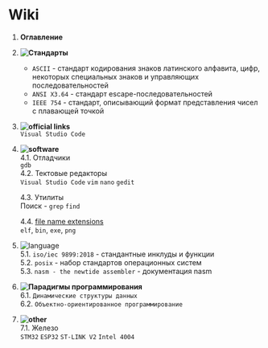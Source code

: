 # Wiki

1. __Оглавление__ <br>
2. __![Стандарты]()__
    - `ASCII` - стандарт кодирования знаков латинского алфавита, цифр, некоторых специальных знаков и управляющих последовательностей
    - `ANSI X3.64` - стандарт escape-последовательностей
    - `IEEE 754` - стандарт, описывающий формат представления чисел с плавающей точкой

3. __![official links]()__ <br>
    `Visual Studio Code`
4. __![software]()__ <br>
    4.1. Отладчики <br>
    `gdb` <br>
    4.2. Тектовые редакторы <br>
    `Visual Studio Code` `vim` `nano` `gedit`

    4.3. Утилиты <br>
    Поиск - `grep` `find` 

    4.4. [file name extensions](https://github.com/orca-li/wiki/links/official%20links/) <br>
`elf`, `bin`, `exe`, `png`

5. ![language]() <br>
    5.1. `iso/iec 9899:2018` - стандантные инклуды и функции <br>
    5.2. `posix` - набор стандартов операционных систем <br>
    5.3. `nasm - the newtide assembler` - документация nasm

6. __![Парадигмы программирования]()__ <br>
    6.1. `Динамические структуры данных` <br>
    6.2. `Объектно-ориентированное программирование`

7. __![other]()__ <br>
7.1. Железо <br>
    `STM32` `ESP32` `ST-LINK V2` `Intel 4004`